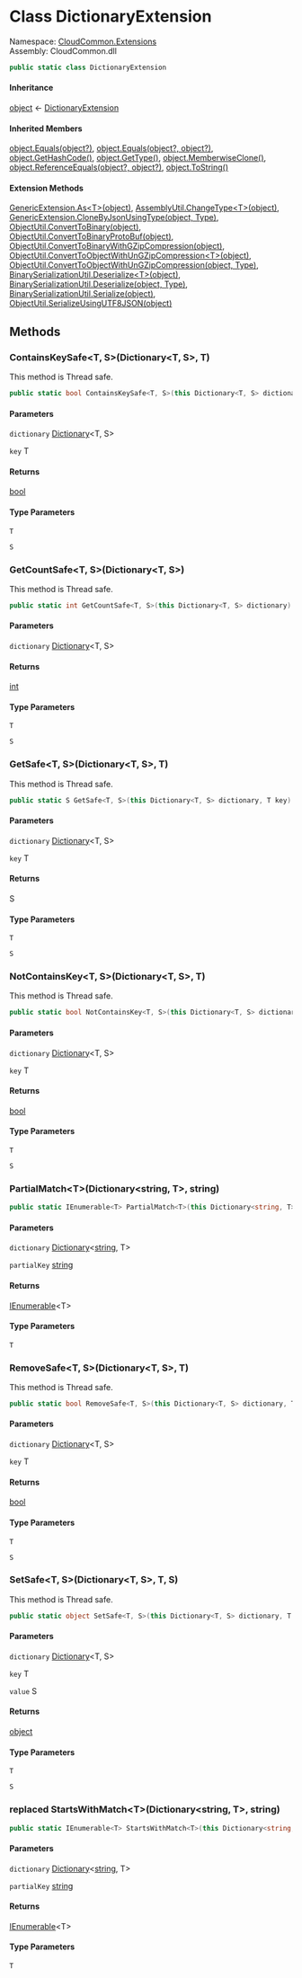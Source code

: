 #  Class DictionaryExtension

Namespace: [CloudCommon.Extensions](CloudCommon.Extensions.md)  
Assembly: CloudCommon.dll  

```csharp
public static class DictionaryExtension
```

#### Inheritance

[object](https://learn.microsoft.com/dotnet/api/system.object) ← 
[DictionaryExtension](CloudCommon.Extensions.DictionaryExtension.md)

#### Inherited Members

[object.Equals\(object?\)](https://learn.microsoft.com/dotnet/api/system.object.equals\#system\-object\-equals\(system\-object\)), 
[object.Equals\(object?, object?\)](https://learn.microsoft.com/dotnet/api/system.object.equals\#system\-object\-equals\(system\-object\-system\-object\)), 
[object.GetHashCode\(\)](https://learn.microsoft.com/dotnet/api/system.object.gethashcode), 
[object.GetType\(\)](https://learn.microsoft.com/dotnet/api/system.object.gettype), 
[object.MemberwiseClone\(\)](https://learn.microsoft.com/dotnet/api/system.object.memberwiseclone), 
[object.ReferenceEquals\(object?, object?\)](https://learn.microsoft.com/dotnet/api/system.object.referenceequals), 
[object.ToString\(\)](https://learn.microsoft.com/dotnet/api/system.object.tostring)

#### Extension Methods

[GenericExtension.As<T\>\(object\)](CloudCommon.Extensions.GenericExtension.md\#CloudCommon\_Extensions\_GenericExtension\_As\_\_1\_System\_Object\_), 
[AssemblyUtil.ChangeType<T\>\(object\)](CloudCommon.Utils.AssemblyUtil.md\#CloudCommon\_Utils\_AssemblyUtil\_ChangeType\_\_1\_System\_Object\_), 
[GenericExtension.CloneByJsonUsingType\(object, Type\)](CloudCommon.Extensions.GenericExtension.md\#CloudCommon\_Extensions\_GenericExtension\_CloneByJsonUsingType\_System\_Object\_System\_Type\_), 
[ObjectUtil.ConvertToBinary\(object\)](CloudCommon.Utils.ObjectUtil.md\#CloudCommon\_Utils\_ObjectUtil\_ConvertToBinary\_System\_Object\_), 
[ObjectUtil.ConvertToBinaryProtoBuf\(object\)](CloudCommon.Utils.ObjectUtil.md\#CloudCommon\_Utils\_ObjectUtil\_ConvertToBinaryProtoBuf\_System\_Object\_), 
[ObjectUtil.ConvertToBinaryWithGZipCompression\(object\)](CloudCommon.Utils.ObjectUtil.md\#CloudCommon\_Utils\_ObjectUtil\_ConvertToBinaryWithGZipCompression\_System\_Object\_), 
[ObjectUtil.ConvertToObjectWithUnGZipCompression<T\>\(object\)](CloudCommon.Utils.ObjectUtil.md\#CloudCommon\_Utils\_ObjectUtil\_ConvertToObjectWithUnGZipCompression\_\_1\_System\_Object\_), 
[ObjectUtil.ConvertToObjectWithUnGZipCompression\(object, Type\)](CloudCommon.Utils.ObjectUtil.md\#CloudCommon\_Utils\_ObjectUtil\_ConvertToObjectWithUnGZipCompression\_System\_Object\_System\_Type\_), 
[BinarySerializationUtil.Deserialize<T\>\(object\)](CloudCommon.Utils.BinarySerializationUtil.md\#CloudCommon\_Utils\_BinarySerializationUtil\_Deserialize\_\_1\_System\_Object\_), 
[BinarySerializationUtil.Deserialize\(object, Type\)](CloudCommon.Utils.BinarySerializationUtil.md\#CloudCommon\_Utils\_BinarySerializationUtil\_Deserialize\_System\_Object\_System\_Type\_), 
[BinarySerializationUtil.Serialize\(object\)](CloudCommon.Utils.BinarySerializationUtil.md\#CloudCommon\_Utils\_BinarySerializationUtil\_Serialize\_System\_Object\_), 
[ObjectUtil.SerializeUsingUTF8JSON\(object\)](CloudCommon.Utils.ObjectUtil.md\#CloudCommon\_Utils\_ObjectUtil\_SerializeUsingUTF8JSON\_System\_Object\_)

## Methods

###  ContainsKeySafe<T, S\>\(Dictionary<T, S\>, T\)

This method is Thread safe.

```csharp
public static bool ContainsKeySafe<T, S>(this Dictionary<T, S> dictionary, T key)
```

#### Parameters

`dictionary` [Dictionary](https://learn.microsoft.com/dotnet/api/system.collections.generic.dictionary\-2)<T, S\>

`key` T

#### Returns

 [bool](https://learn.microsoft.com/dotnet/api/system.boolean)

#### Type Parameters

`T` 

`S` 

###  GetCountSafe<T, S\>\(Dictionary<T, S\>\)

This method is Thread safe.

```csharp
public static int GetCountSafe<T, S>(this Dictionary<T, S> dictionary)
```

#### Parameters

`dictionary` [Dictionary](https://learn.microsoft.com/dotnet/api/system.collections.generic.dictionary\-2)<T, S\>

#### Returns

 [int](https://learn.microsoft.com/dotnet/api/system.int32)

#### Type Parameters

`T` 

`S` 

###  GetSafe<T, S\>\(Dictionary<T, S\>, T\)

This method is Thread safe.

```csharp
public static S GetSafe<T, S>(this Dictionary<T, S> dictionary, T key)
```

#### Parameters

`dictionary` [Dictionary](https://learn.microsoft.com/dotnet/api/system.collections.generic.dictionary\-2)<T, S\>

`key` T

#### Returns

 S

#### Type Parameters

`T` 

`S` 

###  NotContainsKey<T, S\>\(Dictionary<T, S\>, T\)

This method is Thread safe.

```csharp
public static bool NotContainsKey<T, S>(this Dictionary<T, S> dictionary, T key)
```

#### Parameters

`dictionary` [Dictionary](https://learn.microsoft.com/dotnet/api/system.collections.generic.dictionary\-2)<T, S\>

`key` T

#### Returns

 [bool](https://learn.microsoft.com/dotnet/api/system.boolean)

#### Type Parameters

`T` 

`S` 

###  PartialMatch<T\>\(Dictionary<string, T\>, string\)

```csharp
public static IEnumerable<T> PartialMatch<T>(this Dictionary<string, T> dictionary, string partialKey)
```

#### Parameters

`dictionary` [Dictionary](https://learn.microsoft.com/dotnet/api/system.collections.generic.dictionary\-2)<[string](https://learn.microsoft.com/dotnet/api/system.string), T\>

`partialKey` [string](https://learn.microsoft.com/dotnet/api/system.string)

#### Returns

 [IEnumerable](https://learn.microsoft.com/dotnet/api/system.collections.generic.ienumerable\-1)<T\>

#### Type Parameters

`T` 

###  RemoveSafe<T, S\>\(Dictionary<T, S\>, T\)

This method is Thread safe.

```csharp
public static bool RemoveSafe<T, S>(this Dictionary<T, S> dictionary, T key)
```

#### Parameters

`dictionary` [Dictionary](https://learn.microsoft.com/dotnet/api/system.collections.generic.dictionary\-2)<T, S\>

`key` T

#### Returns

 [bool](https://learn.microsoft.com/dotnet/api/system.boolean)

#### Type Parameters

`T` 

`S` 

###  SetSafe<T, S\>\(Dictionary<T, S\>, T, S\)

This method is Thread safe.

```csharp
public static object SetSafe<T, S>(this Dictionary<T, S> dictionary, T key, S value)
```

#### Parameters

`dictionary` [Dictionary](https://learn.microsoft.com/dotnet/api/system.collections.generic.dictionary\-2)<T, S\>

`key` T

`value` S

#### Returns

 [object](https://learn.microsoft.com/dotnet/api/system.object)

#### Type Parameters

`T` 

`S` 

### replaced StartsWithMatch<T\>\(Dictionary<string, T\>, string\)

```csharp
public static IEnumerable<T> StartsWithMatch<T>(this Dictionary<string, T> dictionary, string partialKey)
```

#### Parameters

`dictionary` [Dictionary](https://learn.microsoft.com/dotnet/api/system.collections.generic.dictionary\-2)<[string](https://learn.microsoft.com/dotnet/api/system.string), T\>

`partialKey` [string](https://learn.microsoft.com/dotnet/api/system.string)

#### Returns

 [IEnumerable](https://learn.microsoft.com/dotnet/api/system.collections.generic.ienumerable\-1)<T\>

#### Type Parameters

`T` 

